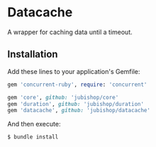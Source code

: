 # Datacache

A wrapper for caching data until a timeout.

## Installation

Add these lines to your application's Gemfile:

```ruby
gem 'concurrent-ruby', require: 'concurrent'

gem 'core', github: 'jubishop/core'
gem 'duration', github: 'jubishop/duration'
gem 'datacache', github: 'jubishop/datacache'
```

And then execute:

```sh
$ bundle install
```
